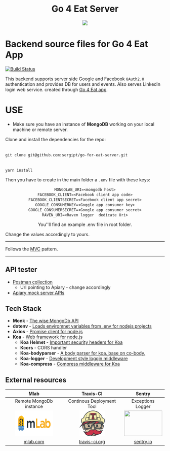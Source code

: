 <h1 align="center">Go 4 Eat Server</h1>
<div align="center">
<img src="https://github.com/glitches/go-for-eat-server/blob/feature/documentation/assets/appIcone.png?raw=true">
</div>

# Backend source files for Go 4 Eat App

[![Build Status](https://travis-ci.org/Glitches/go-for-eat-server.svg?branch=development)](https://travis-ci.org/Glitches/go-for-eat-server)

This backend supports server side Google and Facebook `OAuth2.0` authentication and provides DB for users and events.
Also serves Linkedin login web service.
created through [Go 4 Eat app](https://github.com/redspanner/go-for-eat-client).

# USE

* Make sure you have an instance of **MongoDB** working on your local machine or remote server.

Clone and install the dependencies for the repo:

<code>
git clone git@github.com:sergipt/go-for-eat-server.git

yarn install
</code>

Then you have to create in the main folder a `.env` file with these keys:

<div align="center">

```dotenv
MONGOLAB_URI=<mongodb host>
FACEBOOK_CLIENT=<Facebook client app code>
FACEBOOK_CLIENTSECRET=<Facebook client app secret>
GOOGLE_CONSUMERKEY=<Goggle app consumer key>
GOOGLE_CONSUMERSECRET=<Google app consumer secret>
RAVEN_URI=<Raven logger  dedicate Uri>
```

You''ll find an example .env file in root folder.

</div>

Change the values accordingly to yours.

---

Follows the [MVC](https://en.wikipedia.org/wiki/Model%E2%80%93view%E2%80%93controller) pattern.

---

## API tester

* [Postman collection](https://www.getpostman.com/collections/fe388c40163fa169bada)
  * Url pointing to Apiary - change accordingly
* [Apiary mock server APIs](https://go4eat.docs.apiary.io/#reference)

## Tech Stack

* **Monk** - [The wise MongoDb API](https://github.com/Automattic/monk)
* **dotenv** - [Loads enviromnet variables from .env for nodejs projects](https://github.com/motdotla/dotenv)
* **Axios** - [Promise client for node.js](https://github.com/axios/axios)
* **Koa** - [Web framework for node.js](http://koajs.com/)
  * **Koa Helmet** - [Important security headers for Koa](https://github.com/venables/koa-helmet)
  * **Kcors** - CORS handler
  * **Koa-bodyparser** - [A body parser for koa, base on co-body.](https://github.com/koajs/bodyparser)
  * **Koa-logger** - [Development style loggin middleware](https://github.com/koajs/logger)
  * **Koa-compress** - [Compress middleware for Koa](https://github.com/koajs/compress)

## External resources

|                                                                 **Mlab**                                                                 |                                                              **Travis-CI**                                                              |                                                                **Sentry**                                                                 |
| :--------------------------------------------------------------------------------------------------------------------------------------: | :-------------------------------------------------------------------------------------------------------------------------------------: | :---------------------------------------------------------------------------------------------------------------------------------------: |
|                                                         Remote MongoDb instance                                                          |                                                        Continous Deployment Tool                                                        |                                                             Exceptions Logger                                                             |
| <img src="https://github.com/Glitches/go-for-eat-server/blob/development/assets/mLab-logo-onlight.png?raw=true" height="80" width="120"> | <img src="https://github.com/Glitches/go-for-eat-server/blob/development/assets/TravisCI-Mascot-1.png?raw=true" height="80" width="80"> | <img src="https://github.com/Glitches/go-for-eat-server/blob/development/assets/sentry-glyph.black.png?raw=true" height="80" width="120"> |
|                                                     [mlab.com](https://www.mlab.com)                                                     |                                                     [travis-ci.org](travis-ci.org)                                                      |                                                   [sentry.io](http://sentry.io/welcome)                                                   |
